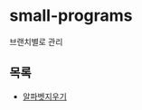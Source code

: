 # small-programs
브랜치별로 관리

## 목록
* [알파벳지우기](https://github.com/Dae-Hwa/small-programs/tree/remove_alphabet)

